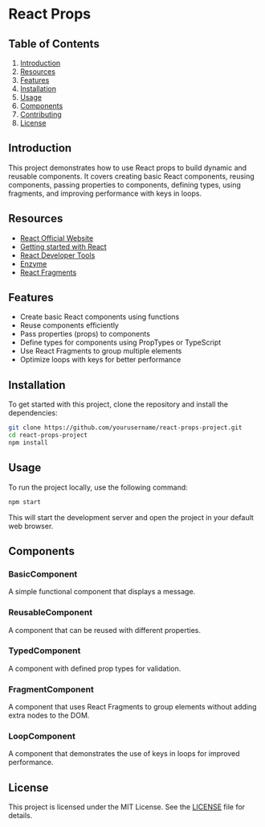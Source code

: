 # React Props

## Table of Contents
1. [Introduction](#introduction)
2. [Resources](#resources)
3. [Features](#features)
4. [Installation](#installation)
5. [Usage](#usage)
6. [Components](#components)
7. [Contributing](#contributing)
8. [License](#license)

## Introduction
This project demonstrates how to use React props to build dynamic and reusable components. It covers creating basic React components, reusing components, passing properties to components, defining types, using fragments, and improving performance with keys in loops.

## Resources
- [React Official Website](https://reactjs.org/)
- [Getting started with React](https://reactjs.org/docs/getting-started.html)
- [React Developer Tools](https://reactjs.org/blog/2015/09/02/new-react-developer-tools.html)
- [Enzyme](https://enzymejs.github.io/enzyme/)
- [React Fragments](https://reactjs.org/docs/fragments.html)

## Features
- Create basic React components using functions
- Reuse components efficiently
- Pass properties (props) to components
- Define types for components using PropTypes or TypeScript
- Use React Fragments to group multiple elements
- Optimize loops with keys for better performance

## Installation
To get started with this project, clone the repository and install the dependencies:

```sh
git clone https://github.com/yourusername/react-props-project.git
cd react-props-project
npm install
```

## Usage
To run the project locally, use the following command:

```sh
npm start
```

This will start the development server and open the project in your default web browser.

## Components
### BasicComponent
A simple functional component that displays a message.

### ReusableComponent
A component that can be reused with different properties.

### TypedComponent
A component with defined prop types for validation.

### FragmentComponent
A component that uses React Fragments to group elements without adding extra nodes to the DOM.

### LoopComponent
A component that demonstrates the use of keys in loops for improved performance.

## License
This project is licensed under the MIT License. See the [LICENSE](LICENSE) file for details.

